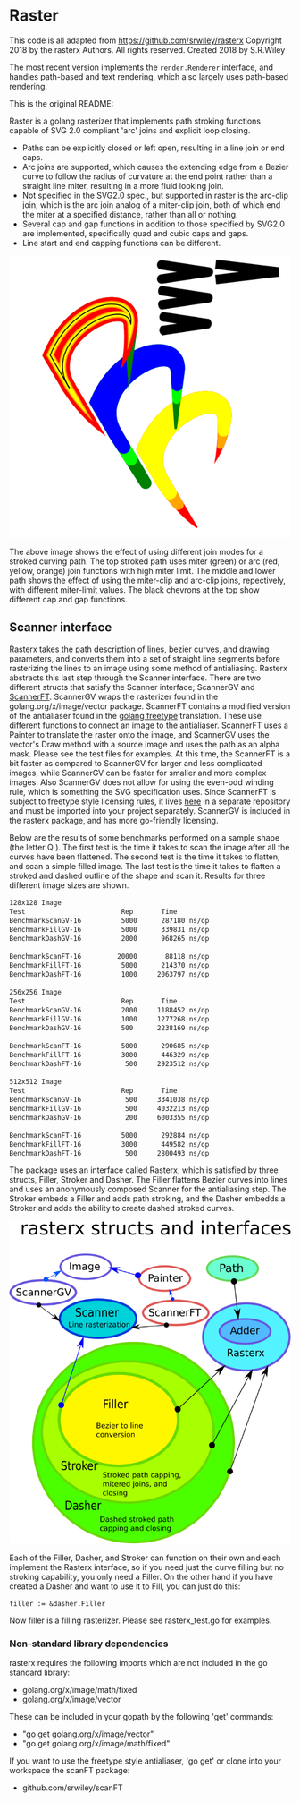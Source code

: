 # Raster

This code is all adapted from https://github.com/srwiley/rasterx Copyright 2018 by the rasterx Authors. All rights reserved. Created 2018 by S.R.Wiley

The most recent version implements the `render.Renderer` interface, and handles path-based and text rendering, which also largely uses path-based rendering.

This is the original README:

Raster is a golang rasterizer that implements path stroking functions capable of SVG 2.0 compliant 'arc' joins and explicit loop closing. 

* Paths can be explicitly closed or left open, resulting in a line join or end caps. 
* Arc joins are supported, which causes the extending edge from a Bezier curve to follow the radius of curvature at the end point rather than a straight line miter, resulting in a more fluid looking join. 
* Not specified in the SVG2.0 spec., but supported in raster is the arc-clip join, which is the arc join analog of a miter-clip join, both of which end the miter at a specified distance, rather than all or nothing.
* Several cap and gap functions in addition to those specified by SVG2.0 are implemented, specifically quad and cubic caps and gaps.
* Line start and end capping functions can be different.

![rasterx example](doc/TestShapes4.svg.png?raw=true "Rasterx Example")

The above image shows the effect of using different join modes for a stroked curving path. The top stroked path uses miter (green) or arc (red, yellow, orange) join functions with high miter limit. The middle and lower path shows the effect of using the miter-clip and arc-clip joins, repectively, with different miter-limit values. The black chevrons at the top show different cap and gap functions.

## Scanner interface

Rasterx takes the path description of lines, bezier curves, and drawing parameters, and converts them into a set of straight line segments before rasterizing the lines to an image using some method of antialiasing. Rasterx abstracts this last step through the Scanner interface. There are two different structs that satisfy the Scanner interface; ScannerGV and [ScannerFT](https://github.com/srwiley/scanFT). ScannerGV wraps the rasterizer found in the golang.org/x/image/vector package. ScannerFT contains a modified version of the antialiaser found in the [golang freetype](https://github.com/golang/freetype) translation. These use different functions to connect an image to the antialiaser. ScannerFT uses a Painter to translate the raster onto the image, and ScannerGV uses the vector's Draw method with a source image and uses the path as an alpha mask. Please see the test files for examples. At this time, the ScannerFT is a bit faster as compared to ScannerGV for larger and less complicated images, while ScannerGV can be faster for smaller and more complex images. Also ScannerGV does not allow for using the even-odd winding rule, which is something the SVG specification uses. Since ScannerFT is subject to freetype style licensing rules, it lives [here](https://github.com/srwiley/scanFT) in a separate repository and must be imported into your project separately. ScannerGV is included in the rasterx package, and has more go-friendly licensing. 

Below are the results of some benchmarks performed on a sample shape (the letter Q ). The first test is the time it takes to scan the image after all the curves have been flattened. The second test is the time it takes to flatten, and scan a simple filled image. The last test is the time it takes to flatten a stroked and dashed outline of the shape and scan it. Results for three different image sizes are shown.


```
128x128 Image
Test                        Rep       Time
BenchmarkScanGV-16          5000      287180 ns/op
BenchmarkFillGV-16          5000      339831 ns/op
BenchmarkDashGV-16          2000      968265 ns/op

BenchmarkScanFT-16    	   20000       88118 ns/op
BenchmarkFillFT-16    	    5000      214370 ns/op
BenchmarkDashFT-16    	    1000     2063797 ns/op

256x256 Image
Test                        Rep       Time
BenchmarkScanGV-16          2000     1188452 ns/op
BenchmarkFillGV-16          1000     1277268 ns/op
BenchmarkDashGV-16          500      2238169 ns/op

BenchmarkScanFT-16    	    5000      290685 ns/op
BenchmarkFillFT-16    	    3000      446329 ns/op
BenchmarkDashFT-16    	     500     2923512 ns/op

512x512 Image
Test                        Rep       Time
BenchmarkScanGV-16           500     3341038 ns/op
BenchmarkFillGV-16           500     4032213 ns/op
BenchmarkDashGV-16           200     6003355 ns/op

BenchmarkScanFT-16    	    5000      292884 ns/op
BenchmarkFillFT-16    	    3000      449582 ns/op
BenchmarkDashFT-16    	     500     2800493 ns/op
```

The package uses an interface called Rasterx, which is satisfied by three structs, Filler, Stroker and Dasher.  The Filler flattens Bezier curves into lines and uses an anonymously composed Scanner for the antialiasing step. The Stroker embeds a Filler and adds path stroking, and the Dasher embedds a Stroker and adds the ability to create dashed stroked curves.

![rasterx Scheme](doc/schematic.png?raw=true "Rasterx Scheme")

Each of the Filler, Dasher, and Stroker can function on their own and each implement the Rasterx interface, so if you need just the curve filling but no stroking capability, you only need a Filler. On the other hand if you have created a Dasher and want to use it to Fill, you can just do this:

```golang
filler := &dasher.Filler
```
Now filler is a filling rasterizer. Please see rasterx_test.go for examples.

### Non-standard library dependencies

rasterx requires the following imports which are not included in the go standard library:

* golang.org/x/image/math/fixed
* golang.org/x/image/vector

These can be included in your gopath by the following 'get' commands:

* "go get golang.org/x/image/vector"
* "go get golang.org/x/image/math/fixed"

If you want to use the freetype style antialiaser, 'go get' or clone into your workspace the scanFT package:

* github.com/srwiley/scanFT 

